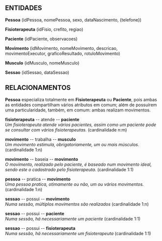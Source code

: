 
## ENTIDADES
**Pessoa** (idPessoa, nomePessoa, sexo, dataNascimento, {telefone})

**Fisioterapeuta** (idFisio, crefito, regiao)

**Paciente** (idPaciente, observacoes)

**Movimento** (idMovimento, nomeMovimento, descricao, movimentoExecutor, graficoResultado, rotuloMovimento)

**Musculo** (idMusculo, nomeMusculo)

**Sessao** (idSessao, dataSessao)


## RELACIONAMENTOS
**Pessoa** especializa totalmente em **Fisioterapeuta** ou **Paciente**, pois ambas as entidades compartilham vários atributos em comum; além de possuírem uma particularidade, também, em comum: ambas realizam movimentos.

**fisioterapeuta** -- atende -- **paciente** <br />
_Um fisioterapeuta atende vários pacientes, assim como um paciente pode se consultar com vários
fisioterapeutas._ (cardinalidade n:m)  <br />

**movimento** -- trabalha -- **musculo** <br />
_Um movimento estimula, obrigatoriamente, um ou mais músculos._ (cardinalidade 1:n) <br />

**movimento** -- baseia -- **movimento** <br />
_O movimento, realizado pelo paciente, é baseado num movimento ideal, sendo este o cadastrado pelo fisioterapeuta._ (cardinalidade 1:1)  <br />

**pessoa** -- pratica -- **movimento** <br />
_Uma pessoa pratica, otimamente ou não, um ou vários movimentos._ (cardinalidade 1:n)  <br />

**sessao** -- possui -- **movimento** <br />
_Numa sessão, múltiplos movimentos são realizados_ (cardinalidade 1:n)

**sessao** -- possui -- **paciente** <br />
_Numa sessão, há necessariamente um paciente_ (cardinalidade 1:1)

**sessao** -- possui -- **fisioterapeuta** <br />
_Numa sessão, há necessariamente um fisioterapeuta_ (cardinalidade 1:1)
